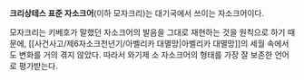 **크리상테스 표준 자소크어**(이하 모자크리)는 대기국에서 쓰이는 자소크어이다.

모자크리는 키베호가 말했던 자소크어의 발음을 그대로 재현하는 것을 원칙으로 하기 때문에, [[사건사고/제6자소크천년기/아벨리카 대멸망|아벨리카 대멸망]]의 세월 속에서도 변화를 거의 겪지 않았다. 따라서 와기제 소 자소크어의 형태를 가장 잘 보존한 언어로 평가받는다.